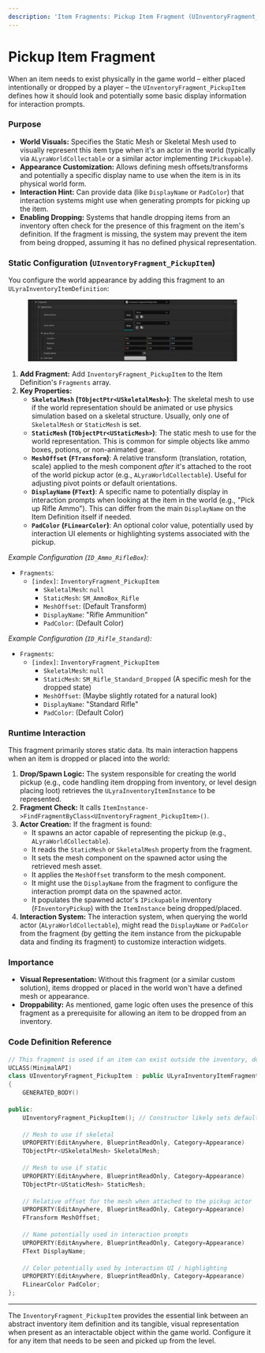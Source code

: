 ```yaml
---
description: 'Item Fragments: Pickup Item Fragment (UInventoryFragment_PickupItem)'
---
```


# Pickup Item Fragment

When an item needs to exist physically in the game world – either placed intentionally or dropped by a player – the `UInventoryFragment_PickupItem` defines how it should look and potentially some basic display information for interaction prompts.

### Purpose

* **World Visuals:** Specifies the Static Mesh or Skeletal Mesh used to visually represent this item type when it's an actor in the world (typically via `ALyraWorldCollectable` or a similar actor implementing `IPickupable`).
* **Appearance Customization:** Allows defining mesh offsets/transforms and potentially a specific display name to use when the item is in its physical world form.
* **Interaction Hint:** Can provide data (like `DisplayName` or `PadColor`) that interaction systems might use when generating prompts for picking up the item.
* **Enabling Dropping:** Systems that handle dropping items from an inventory often check for the presence of this fragment on the item's definition. If the fragment is missing, the system may prevent the item from being dropped, assuming it has no defined physical representation.

### Static Configuration (`UInventoryFragment_PickupItem`)

You configure the world appearance by adding this fragment to an `ULyraInventoryItemDefinition`:

<figure><img src="../../../.gitbook/assets/image (74).png" alt=""><figcaption></figcaption></figure>

1. **Add Fragment:** Add `InventoryFragment_PickupItem` to the Item Definition's `Fragments` array.
2. **Key Properties:**
   * **`SkeletalMesh` (`TObjectPtr<USkeletalMesh>`)**: The skeletal mesh to use if the world representation should be animated or use physics simulation based on a skeletal structure. Usually, only one of `SkeletalMesh` or `StaticMesh` is set.
   * **`StaticMesh` (`TObjectPtr<UStaticMesh>`)**: The static mesh to use for the world representation. This is common for simple objects like ammo boxes, potions, or non-animated gear.
   * **`MeshOffset` (`FTransform`)**: A relative transform (translation, rotation, scale) applied to the mesh component _after_ it's attached to the root of the world pickup actor (e.g., `ALyraWorldCollectable`). Useful for adjusting pivot points or default orientations.
   * **`DisplayName` (`FText`)**: A specific name to potentially display in interaction prompts when looking at the item in the world (e.g., "Pick up Rifle Ammo"). This can differ from the main `DisplayName` on the Item Definition itself if needed.
   * **`PadColor` (`FLinearColor`)**: An optional color value, potentially used by interaction UI elements or highlighting systems associated with the pickup.

_Example Configuration (`ID_Ammo_RifleBox`):_

* `Fragments`:
  * `[index]`: `InventoryFragment_PickupItem`
    * `SkeletalMesh`: `null`
    * `StaticMesh`: `SM_AmmoBox_Rifle`
    * `MeshOffset`: (Default Transform)
    * `DisplayName`: "Rifle Ammunition"
    * `PadColor`: (Default Color)

_Example Configuration (`ID_Rifle_Standard`):_

* `Fragments`:
  * `[index]`: `InventoryFragment_PickupItem`
    * `SkeletalMesh`: `null`
    * `StaticMesh`: `SM_Rifle_Standard_Dropped` (A specific mesh for the dropped state)
    * `MeshOffset`: (Maybe slightly rotated for a natural look)
    * `DisplayName`: "Standard Rifle"
    * `PadColor`: (Default Color)

### Runtime Interaction

This fragment primarily stores static data. Its main interaction happens when an item is dropped or placed into the world:

1. **Drop/Spawn Logic:** The system responsible for creating the world pickup (e.g., code handling item dropping from inventory, or level design placing loot) retrieves the `ULyraInventoryItemInstance` to be represented.
2. **Fragment Check:** It calls `ItemInstance->FindFragmentByClass<UInventoryFragment_PickupItem>()`.
3. **Actor Creation:** If the fragment is found:
   * It spawns an actor capable of representing the pickup (e.g., `ALyraWorldCollectable`).
   * It reads the `StaticMesh` or `SkeletalMesh` property from the fragment.
   * It sets the mesh component on the spawned actor using the retrieved mesh asset.
   * It applies the `MeshOffset` transform to the mesh component.
   * It might use the `DisplayName` from the fragment to configure the interaction prompt data on the spawned actor.
   * It populates the spawned actor's `IPickupable` inventory (`FInventoryPickup`) with the `ItemInstance` being dropped/placed.
4. **Interaction System:** The interaction system, when querying the world actor (`ALyraWorldCollectable`), might read the `DisplayName` or `PadColor` from the fragment (by getting the item instance from the pickupable data and finding its fragment) to customize interaction widgets.

### Importance

* **Visual Representation:** Without this fragment (or a similar custom solution), items dropped or placed in the world won't have a defined mesh or appearance.
* **Droppability:** As mentioned, game logic often uses the presence of this fragment as a prerequisite for allowing an item to be dropped from an inventory.

### Code Definition Reference

```cpp
// This fragment is used if an item can exist outside the inventory, defining its world appearance.
UCLASS(MinimalAPI)
class UInventoryFragment_PickupItem : public ULyraInventoryItemFragment
{
	GENERATED_BODY()

public:
	UInventoryFragment_PickupItem(); // Constructor likely sets defaults

	// Mesh to use if skeletal
	UPROPERTY(EditAnywhere, BlueprintReadOnly, Category=Appearance)
	TObjectPtr<USkeletalMesh> SkeletalMesh;

	// Mesh to use if static
	UPROPERTY(EditAnywhere, BlueprintReadOnly, Category=Appearance)
	TObjectPtr<UStaticMesh> StaticMesh;

	// Relative offset for the mesh when attached to the pickup actor
	UPROPERTY(EditAnywhere, BlueprintReadOnly, Category=Appearance)
	FTransform MeshOffset;

	// Name potentially used in interaction prompts
	UPROPERTY(EditAnywhere, BlueprintReadOnly, Category=Appearance)
	FText DisplayName;

	// Color potentially used by interaction UI / highlighting
	UPROPERTY(EditAnywhere, BlueprintReadOnly, Category=Appearance)
	FLinearColor PadColor;
};
```

***

The `InventoryFragment_PickupItem` provides the essential link between an abstract inventory item definition and its tangible, visual representation when present as an interactable object within the game world. Configure it for any item that needs to be seen and picked up from the level.
